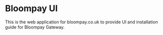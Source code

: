 # Bloompay UI

This is the web application for bloompay.co.uk to provide UI and installation guide for Bloompay Gateway.

